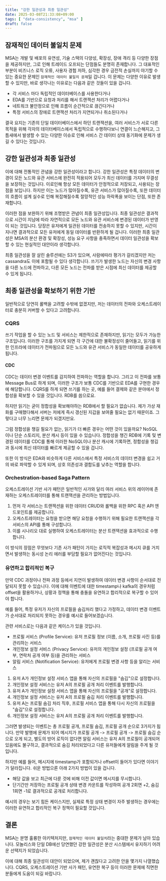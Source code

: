 ```yaml
---
title: "강한 일관성과 최종 일관성"
date: 2025-03-08T21:33:08+09:00
tags: [ "data-consistency", "msa" ]
draft: false
---
```


## 잠재적인 데이터 불일치 문제

MSA는 개발 및 배포의 유연성, 기술 스택의 다양성, 확장성, 장애 격리 등 다양한 장점을 제공하지만, 그로 인해 트레이드 오프되는 단점들도 분명히 존재합니다. 그 대표적인 부분이 비즈니스 로직 오류, 사용자 경험 저하, 심각한 경우 금전적 손실까지 야기할 수 있는 중요한 문제인 `잠재적인 데이터 불일치 문제`일 겁니다. 이 문제는 다양한 이유로 발생할 수 있지만, 바로 생각나는 이유로는 다음과 같은 것들이 있을 겁니다.

- 각 서비스 마다 독립적인 데이터베이스를 사용한다거나
- EDA를 기반으로 요청과 처리를 해서 트랜잭션 처리가 어렵다거나
- 네트워크 불안정으로 인해 흐름이 순간적으로 끊긴다거나
- 특정 서비스의 장애로 트랜잭션 처리가 지연되거나 취소된다거나

결국 요지는 기존의 단일 데이터베이스에서 하던 트랜잭션을, 여러 서비스가 서로 다른 목적을 위해 각자의 데이터베이스에서 독립적으로 수행하다보니 연결이 느슨해지고, 그 틈새에서 발생할 수 있는 다양한 이슈로 인해 서비스 간 데이터 상태 동기화에 문제가 생길 수 있다는 것입니다.

## 강한 일관성과 최종 일관성

이에 대해 전통적인 관념을 강한 일관성이라고 합니다. 강한 일관성은 특정 데이터의 변경이 모든 노드와 유관 서비스에 완전히 적용되어 모두가 최신 데이터를 가지며 무결성을 보장하는 것입니다. 이로인해 항상 모든 데이터가 안정적으로 저장되고, 사용되는 장점을 보입니다. 하지만 이는 노드가 많아질수록, 유관 서비스가 많아질수록, 또한 데이터의 흐름이 설계 실수로 인해 복잡해질수록 절망적인 성능 하락폭을 보이는 단점, 또한 존재합니다.

이러한 점을 보완하기 위해 조명받은 관념이 최종 일관성입니다. 최종 일관성은 결과적으로 시간이 지남에 따라 자연적으로 모든 노드와 유관 서비스에 변경된 데이터가 반영이 되는 것입니다. 당장은 유저에게 일관된 데이터를 전송하지 못할 수 있지만, 시간이 지나면 결과적으로 모든 유저에게 동일 데이터를 반환하게 될 겁니다. 이러한 최종 일관성은 MSA의 분산 환경 및 확장성, 성능 요구 사항을 충족하면서 데이터 일관성을 확보할 수 있는 현실적인 대안이라 생각합니다.

최종 일관성을 잘 살린 솔루션에는 S3가 있으며, 사람에따라 평가가 갈리겠지만 저는 cassandra도 이에 포함될 수 있다 생각합니다. 쓰기가 발생한 노드는 자신의 변경 사항을 다른 노드에 전파하고, 다른 모든 노드는 전파를 받은 시점에 최신 데이터를 제공할 수 있게 됩니다.

## 최종 일관성을 확보하기 위한 기반

일반적으로 당연히 롤백을 고려할 수밖에 없겠지만, 저는 데이터의 전파와 오케스트레이터로 충분히 커버할 수 있다고 고려합니다.

### CQRS

쓰기 작업을 할 수 있는 노드 및 서비스는 제한적으로 존재하지만, 읽기는 모두가 가능한 구조입니다. 이러한 구조를 가지게 되면 각 구간에 대한 불확정성이 줄어들고, 읽기를 위한 인프라에 데이터가 전파됨으로 모든 노드와 유관 서비스가 동일한 데이터를 공유하게 됩니다.

#### CDC

CDC는 데이터 변경 이벤트를 감지하여 전파하는 역할을 합니다. 그리고 이 전파를 보통 Message Bus로 하게 되며, 이러한 구조가 보통 CDC를 기반으로 EDA를 구현한 경우에 해당합니다. CQRS를 하게 되면 쓰기를 하는 곳, 예를 들어 결제와 같은 분야에서 정합성을 확보할 수 있을 것입니다. RDB를 씀으로요.

하지만 읽기는 굳이 정합성을 확보해야하는 RDB에서 할 필요가 없습니다. 제가 가상 재화를 구매했다해서 서버는 저에게 즉시 갱신된 지갑을 보여줄 필요는 없기 때문이죠. 그렇다고 너무 느리면 문제가 되겠지만요.

그럼 정합성을 챙길 필요가 없는, 읽기가 더 빠른 경우는 어떤 것이 있을까요? NoSQL이나 단순 스토리지, 분산 캐시 등이 있을 수 있습니다. 정합성을 챙긴 RDB에 기록 및 변경된 데이터를 CDC를 통해 이러한 NoSQL이나 분산 캐시에 기록하면, 정합성을 챙김과 동시에 최신 데이터를 빠르게 제공할 수 있을 겁니다.

또한 이 방식은 EDA와 비슷하게 다른 서비스에서 특정 서비스의 데이터 변경을 쉽고 거의 바로 파악할 수 있게 되며, 상호 의존성과 결합도를 낮추는 역할을 합니다.

### Orchestration-based Saga Pattern

오케스트레이션 기반 사가 패턴은 일반적인 사가와 달리 여러 서비스 위의 레이어에 존재하는 오케스트레이터를 통해 트랜잭션을 관리하는 방법입니다.

1. 먼저 각 서비스는 트랜잭션을 위한 데이터 CRUD와 롤백을 위한 RPC 혹은 API 엔드포인트를 제공합니다.
2. 오케스트레이터는 요청을 받으면 해당 요청을 수행하기 위해 필요한 트랜잭션을 각 서비스의 API를 통해 구성합니다.
3. 이를 시나리오 대로 실행하여 오케스트레이터는 분산 트랜잭션을 효과적으로 수행합니다.

이 방식의 장점은 무엇보다 기존 사가 패턴이 가지는 로직적 복잡성과 메시지 큐를 거치면서 발생하는 동시성 논리 에러를 부담할 필요가 없어진다는 것입니다. 

### 유연하고 합리적인 복구

만약 CDC 과정이나 전파 과정 등에서 지연이 발생하여 데이터 변경 사항이 순서대로 전달되지 못할 수 있습니다. 이에 대해 이벤트에 대한 timestamp나 kafka의 경우처럼 offset을 활용하거나, 상황과 정책을 통해 충돌을 유연하고 합리적으로 복구할 수 있어야 합니다.

예를 들어, 특정 유저가 자신의 프로필을 숨김처리 했다고 가정하고, 데이터 변경 이벤트가 순서대로 처리되지 못하는 경우를 예시로 들어보겠습니다.

관련 서비스로는 다음과 같은 케이스가 있을 것입니다.

- 프로필 서비스 (Profile Service): 유저 프로필 정보 (이름, 소개, 프로필 사진 등)를 관리하는 서비스
- 개인정보 설정 서비스 (Privacy Service): 유저의 개인정보 설정 (프로필 공개 여부, 연락처 공개 여부 등)을 관리하는 서비스
- 알림 서비스 (Notification Service): 유저에게 프로필 변경 사항 등을 알리는 서비스 

1. 유저 A가 개인정보 설정 서비스 앱을 통해 자신의 프로필을 "숨김"으로 설정합니다.
2. 개인정보 설정 서비스는 유저 A의 프로필 공개 처리 이벤트를 발행합니다.
3. 유저 A가 개인정보 설정 서비스 앱을 통해 자신의 프로필을 "공개"로 설정합니다.
4. 개인정보 설정 서비스는 유저 A의 프로필 숨김 처리 이벤트를 발행합니다.
5. 유저 A는 프로필 숨김 처리 직후, 프로필 서비스 앱을 통해 다시 자신의 프로필을 "숨김"으로 설정합니다.
6. 개인정보 설정 서비스는 유저 A의 프로필 공개 처리 이벤트를 발행합니다.

그러면 발생되는 이벤트는 총 프로필 공개, 프로필 숨김, 프로필 공개 순으로 3가지가 됩니다. 만약 발행에 문제가 되어 메시지가 프로필 공개 -> 프로필 공개 -> 프로필 숨김 순으로 오게 되고, 별도의 방어 로직이 없다면 알림 서비스는 유저 A의 프로필이 공개되어 있음에도 불구하고, 결과적으로 숨김 처리되었다고 다른 유저들에게 알림을 주게 될 것입니다.

하지만 예를 들어, 메시지에 timestamp가 포함되거나 offset이 들어가 있다면 이야기가 달라집니다. 쉬운 방법으론 아래 2가지 방법이 있을 겁니다.

- 해당 값을 보고 최근에 다룬 것에 비해 이전 값이면 메시지를 무시합니다.
- 단기간만 저장하는 프로필 공개 상태 변경 카운트를 작성하여 공개 2회면 +2, 숨김 1회면 -1로 결과적으로 공개로 처리합니다.

예시의 경우는 보기 힘든 케이스지만, 실제로 특정 상태 변경이 자주 발생하는 경우에는 이러한 유연하고 합리적인 복구 정책이 필요할 것입니다.

## 결론

MSA는 분명 훌륭한 아키텍처지만, `잠재적인 데이터 불일치`라는 중대한 문제가 남아 있습니다. 모놀리스와 단일 DB에선 당연했던 강한 일관성은 분산 시스템에서 유지하기 어려운 선택지가 되었습니다.

이에 대해 최종 일관성이 대안이 되었으며, 제가 괜찮다고 고려한 안을 몇가지 나열했습니다. CQRS, 오케스트레이션 기반 사가 패턴, 유연한 복구 등이 이러한 문제에 직면한 분들에게 도움이 되길 바랍니다.
